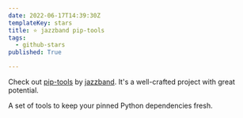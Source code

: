 ```yaml
---
date: 2022-06-17T14:39:30Z
templateKey: stars
title: ⭐ jazzband pip-tools
tags:
  - github-stars
published: True

---
```


Check out [pip-tools](https://github.com/jazzband/pip-tools) by [jazzband](https://github.com/jazzband). It's a well-crafted project with great potential.

A set of tools to keep your pinned Python dependencies fresh.
